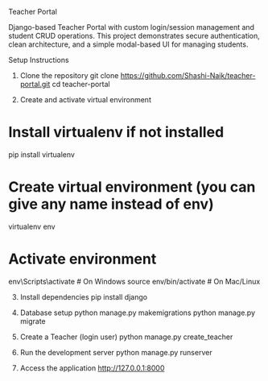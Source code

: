 Teacher Portal

Django-based Teacher Portal with custom login/session management and student CRUD operations.
This project demonstrates secure authentication, clean architecture, and a simple modal-based UI for managing students.


Setup Instructions
1. Clone the repository
git clone https://github.com/Shashi-Naik/teacher-portal.git
cd teacher-portal

2. Create and activate virtual environment
# Install virtualenv if not installed
pip install virtualenv

# Create virtual environment (you can give any name instead of env)
virtualenv env  

# Activate environment
env\Scripts\activate      # On Windows
source env/bin/activate   # On Mac/Linux

3. Install dependencies
pip install django

4. Database setup
python manage.py makemigrations
python manage.py migrate

5. Create a Teacher (login user)
python manage.py create_teacher


6. Run the development server
python manage.py runserver


7. Access the application
http://127.0.0.1:8000

















